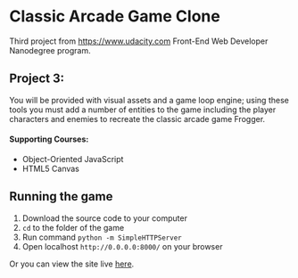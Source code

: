 # Classic Arcade Game Clone

Third project from https://www.udacity.com Front-End Web Developer Nanodegree program.

## Project 3:

You will be provided with visual assets and a game loop engine; using these tools you must add a number of entities to the game including the player characters and enemies to recreate the classic arcade game Frogger.

#### Supporting Courses:
* Object-Oriented JavaScript
* HTML5 Canvas

## Running the game
1. Download the source code to your computer
2. `cd` to the folder of the game
3. Run command `python -m SimpleHTTPServer`
4. Open localhost `http://0.0.0.0:8000/` on your browser

Or you can view the site live [here](http://desinni.github.io/Classic-Arcade-Game-Clone/).
